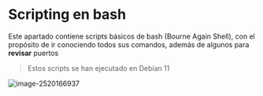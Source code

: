 # Scripting en bash
Este apartado contiene scripts básicos de bash (Bourne Again Shell), con el propósito de ir conociendo
todos sus comandos, además de algunos para **revisar** puertos
> Estos scripts se han ejecutado en Debian 11

![image-2520166937](https://user-images.githubusercontent.com/111472552/203875924-2505b286-93ee-4c7d-adca-73cbc45a553c.jpg)
